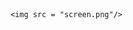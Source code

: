 <html>
<head>
	<title> Description </title>
</head>
<body>

	<img src = "screen.png"/>


</body>
</html>

